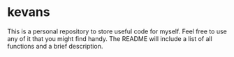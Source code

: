 # kevans
This is a personal repository to store useful code for myself.  Feel free to use any of it that you might find handy. The README will include a list of all functions and a brief description.
